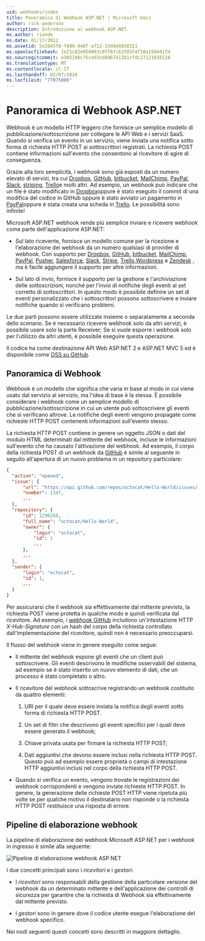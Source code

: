 ```yaml
---
uid: webhooks/index
title: Panoramica di Webhook ASP.NET | Microsoft Docs
author: rick-anderson
description: Introduzione ai webhook ASP.NET.
ms.author: riande
ms.date: 01/17/2012
ms.assetid: 5e2843f0-f499-448f-a712-33d4e9858321
ms.openlocfilehash: 1e21c92e950893c0ff87c63f03f4710a158441fd
ms.sourcegitcommit: e365196c75ce93cd8967412b1cfdc27121816110
ms.translationtype: MT
ms.contentlocale: it-IT
ms.lasthandoff: 02/07/2020
ms.locfileid: "77075086"
---
```

# <a name="aspnet-webhooks-overview"></a>Panoramica di Webhook ASP.NET

Webhook è un modello HTTP leggero che fornisce un semplice modello di pubblicazione/sottoscrizione per collegare le API Web e i servizi SaaS. Quando si verifica un evento in un servizio, viene inviata una notifica sotto forma di richiesta HTTP POST ai sottoscrittori registrati. La richiesta POST contiene informazioni sull'evento che consentono al ricevitore di agire di conseguenza.

Grazie alla loro semplicità, i webhook sono già esposti da un numero elevato di servizi, tra cui [Dropbox](http://dropbox.com/), [GitHub](https://www.github.com/), [bitbucket](https://bitbucket.org/), [MailChimp](http://www.mailchimp.com/), [PayPal](http://www.paypal.com/), [Slack](http://www.slack.com), [striping](http://www.stripe.com), [Trello](http://www.trello.com/)e molti altri. Ad esempio, un webhook può indicare che un file è stato modificato in [Dropbox](http://dropbox.com/)oppure è stato eseguito il commit di una modifica del codice in GitHub oppure è stato avviato un pagamento in [PayPal](http://www.paypal.com/)oppure è stata creata una scheda in [Trello](http://www.trello.com/). Le possibilità sono infinite!

Microsoft ASP.NET webhook rende più semplice inviare e ricevere webhook come parte dell'applicazione ASP.NET:

* Sul lato ricevente, fornisce un modello comune per la ricezione e l'elaborazione dei webhook da un numero qualsiasi di provider di webhook. Con supporto per [Dropbox](http://dropbox.com/), [GitHub](https://www.github.com/), [bitbucket](https://bitbucket.org/), [MailChimp](http://www.mailchimp.com/), [PayPal](http://www.paypal.com/), [Pusher](http://www.pusher.com), [Salesforce](http://www.salesforce.com), [Slack](http://www.slack.com), [Stripe](http://www.stripe.com), [Trello](http://www.trello.com/),[Wordpress](http://www.wordpress.com) e [Zendesk](https://www.zendesk.com/) , ma è facile aggiungere il supporto per altre informazioni.

* Sul lato di invio, fornisce il supporto per la gestione e l'archiviazione delle sottoscrizioni, nonché per l'invio di notifiche degli eventi al set corretto di sottoscrittori. In questo modo è possibile definire un set di eventi personalizzato che i sottoscrittori possono sottoscrivere e inviare notifiche quando si verificano problemi.

Le due parti possono essere utilizzate insieme o separatamente a seconda dello scenario. Se è necessario ricevere webhook solo da altri servizi, è possibile usare solo la parte Receiver; Se si vuole esporre i webhook solo per l'utilizzo da altri utenti, è possibile eseguire questa operazione.

Il codice ha come destinazione API Web ASP.NET 2 e ASP.NET MVC 5 ed è disponibile come [OSS su GitHub](https://github.com/aspnet/WebHooks).

## <a name="webhooks-overview"></a>Panoramica di Webhook

Webhook è un modello che significa che varia in base al modo in cui viene usato dal servizio al servizio, ma l'idea di base è la stessa. È possibile considerare i webhook come un semplice modello di pubblicazione/sottoscrizione in cui un utente può sottoscrivere gli eventi che si verificano altrove. Le notifiche degli eventi vengono propagate come richieste HTTP POST contenenti informazioni sull'evento stesso.

La richiesta HTTP POST contiene in genere un oggetto JSON o dati del modulo HTML determinati dal mittente del webhook, incluse le informazioni sull'evento che ha causato l'attivazione del webhook. Ad esempio, il corpo della richiesta POST di un webhook da [GitHub](https://www.github.com/) è simile al seguente in seguito all'apertura di un nuovo problema in un repository particolare:

```json
{
  "action": "opened",
  "issue": {
      "url": "https://api.github.com/repos/octocat/Hello-World/issues/1347",
      "number": 1347,
      ...
  },
  "repository": {
      "id": 1296269,
      "full_name": "octocat/Hello-World",
      "owner": {
          "login": "octocat",
          "id": 1
          ...
      },
      ...
  },
  "sender": {
      "login": "octocat",
      "id": 1,
      ...
  }
}
```

Per assicurarsi che il webhook sia effettivamente dal mittente previsto, la richiesta POST viene protetta in qualche modo e quindi verificata dal ricevitore. Ad esempio, i [webhook GitHub](https://developer.github.com/webhooks/) includono un'intestazione HTTP *X-Hub-Signature* con un hash del corpo della richiesta controllato dall'implementazione del ricevitore, quindi non è necessario preoccuparsi.

Il flusso del webhook viene in genere eseguito come segue:

* Il mittente del webhook espone gli eventi che un client può sottoscrivere. Gli eventi descrivono le modifiche osservabili del sistema, ad esempio se è stato inserito un nuovo elemento di dati, che un processo è stato completato o altro.

* Il ricevitore del webhook sottoscrive registrando un webhook costituito da quattro elementi:

     1. URI per il quale deve essere inviata la notifica degli eventi sotto forma di richiesta HTTP POST.

     2. Un set di filtri che descrivono gli eventi specifici per i quali deve essere generato il webhook;

     3. Chiave privata usata per firmare la richiesta HTTP POST;

     4. Dati aggiuntivi che devono essere inclusi nella richiesta HTTP POST. Questo può ad esempio essere proprietà o campi di intestazione HTTP aggiuntivi inclusi nel corpo della richiesta HTTP POST.

* Quando si verifica un evento, vengono trovate le registrazioni dei webhook corrispondenti e vengono inviate richieste HTTP POST. In genere, la generazione delle richieste POST HTTP viene ripetuta più volte se per qualche motivo il destinatario non risponde o la richiesta HTTP POST restituisce una risposta di errore.

## <a name="webhooks-processing-pipeline"></a>Pipeline di elaborazione webhook

La pipeline di elaborazione dei webhook Microsoft ASP.NET per i webhook in ingresso è simile alla seguente:

![Pipeline di elaborazione webhook ASP.NET](_static/WebHookReceivers.png)

I due concetti principali sono i *ricevitori* e i *gestori*:

* I *ricevitori* sono responsabili della gestione della particolare versione del webhook da un determinato mittente e dell'applicazione dei controlli di sicurezza per garantire che la richiesta di Webhook sia effettivamente dal mittente previsto.

* I *gestori* sono in genere dove il codice utente esegue l'elaborazione del webhook specifico.

Nei nodi seguenti questi concetti sono descritti in maggiore dettaglio.
